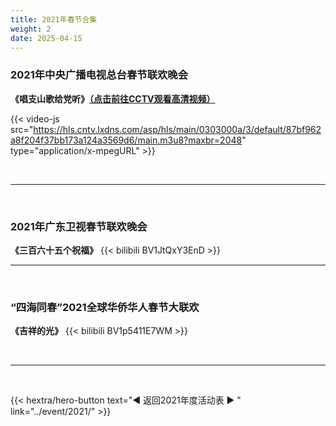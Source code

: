 ```yaml
---
title: 2021年春节合集
weight: 2
date: 2025-04-15
---
```


### 2021年中央广播电视总台春节联欢晚会
**《唱支山歌给党听》[（点击前往CCTV观看高清视频）](https://tv.cctv.com/2021/02/12/VIDEarSsjENx35z8NSd71Fox210212.shtml)**

{{< video-js src="https://hls.cntv.lxdns.com/asp/hls/main/0303000a/3/default/87bf962a8f204f37bb173a124a3569d6/main.m3u8?maxbr=2048" type="application/x-mpegURL" >}}

<br>
<hr>
<br>

### 2021年广东卫视春节联欢晚会
**《三百六十五个祝福》**
{{< bilibili BV1JtQxY3EnD >}}
<br>
<hr>
<br>

### “四海同春”2021全球华侨华人春节大联欢
**《吉祥的光》**
{{< bilibili BV1p5411E7WM >}}

<br>
<hr>
<br>

{{< hextra/hero-button text="◀ 返回2021年度活动表 ▶ " link="../event/2021/" >}}




